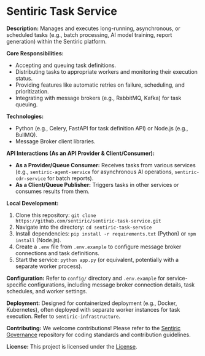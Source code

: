 # Sentiric Task Service

**Description:** Manages and executes long-running, asynchronous, or scheduled tasks (e.g., batch processing, AI model training, report generation) within the Sentiric platform.

**Core Responsibilities:**
*   Accepting and queuing task definitions.
*   Distributing tasks to appropriate workers and monitoring their execution status.
*   Providing features like automatic retries on failure, scheduling, and prioritization.
*   Integrating with message brokers (e.g., RabbitMQ, Kafka) for task queuing.

**Technologies:**
*   Python (e.g., Celery, FastAPI for task definition API) or Node.js (e.g., BullMQ).
*   Message Broker client libraries.

**API Interactions (As an API Provider & Client/Consumer):**
*   **As a Provider/Queue Consumer:** Receives tasks from various services (e.g., `sentiric-agent-service` for asynchronous AI operations, `sentiric-cdr-service` for batch reports).
*   **As a Client/Queue Publisher:** Triggers tasks in other services or consumes results from them.

**Local Development:**
1.  Clone this repository: `git clone https://github.com/sentiric/sentiric-task-service.git`
2.  Navigate into the directory: `cd sentiric-task-service`
3.  Install dependencies: `pip install -r requirements.txt` (Python) or `npm install` (Node.js).
4.  Create a `.env` file from `.env.example` to configure message broker connections and task definitions.
5.  Start the service: `python app.py` (or equivalent, potentially with a separate worker process).

**Configuration:**
Refer to `config/` directory and `.env.example` for service-specific configurations, including message broker connection details, task schedules, and worker settings.

**Deployment:**
Designed for containerized deployment (e.g., Docker, Kubernetes), often deployed with separate worker instances for task execution. Refer to `sentiric-infrastructure`.

**Contributing:**
We welcome contributions! Please refer to the [Sentiric Governance](https://github.com/sentiric/sentiric-governance) repository for coding standards and contribution guidelines.

**License:**
This project is licensed under the [License](LICENSE).
